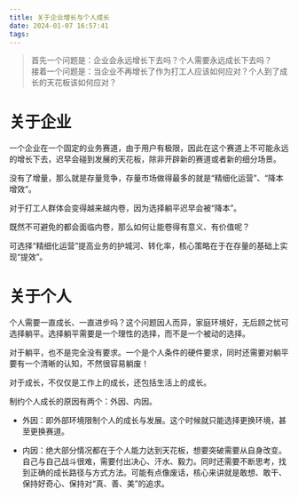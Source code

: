 ```yaml
---
title: 关于企业增长与个人成长
date: 2024-01-07 16:57:41
tags:
---
```


> 首先一个问题是：企业会永远增长下去吗？个人需要永远成长下去吗？  
> 接着一个问题是：当企业不再增长了作为打工人应该如何应对？个人到了成长的天花板该如何应对？

# 关于企业

一个企业在一个固定的业务赛道，由于用户有极限，因此在这个赛道上不可能永远的增长下去，迟早会碰到发展的天花板，除非开辟新的赛道或者新的细分场景。

没有了增量，那么就是存量竞争，存量市场做得最多的就是“精细化运营”、“降本增效”。

对于打工人群体会变得越来越内卷，因为选择躺平迟早会被“降本”。

既然不可避免的都会面临内卷，那么如何让能卷得有意义、有价值呢？

可选择“精细化运营”提高业务的护城河、转化率，核心策略在于在存量的基础上实现“提效”。

# 关于个人

个人需要一直成长、一直进步吗？这个问题因人而异，家庭环境好，无后顾之忧可选择躺平。选择躺平需要是一个理性的选择，而不是一个被动的选择。

对于躺平，也不是完全没有要求。一个是个人条件的硬件要求，同时还需要对躺平要有一个清晰的认知，不然很容易躺废！

对于成长，不仅仅是工作上的成长，还包括生活上的成长。

制约个人成长的原因有两个：外因、内因。

- 外因：即外部环境限制个人的成长与发展。这个时候就只能选择更换环境，甚至更换赛道。

- 内因：绝大部分情况都在于个人能力达到天花板，想要突破需要从自身改变。自己与自己战斗很难，需要付出决心、汗水、毅力。同时还需要不断思考，找到正确的成长路径与方式方法。可能有点像废话，核心来讲就是敢想、敢干、保持好奇心、保持对“真、善、美”的追求。
